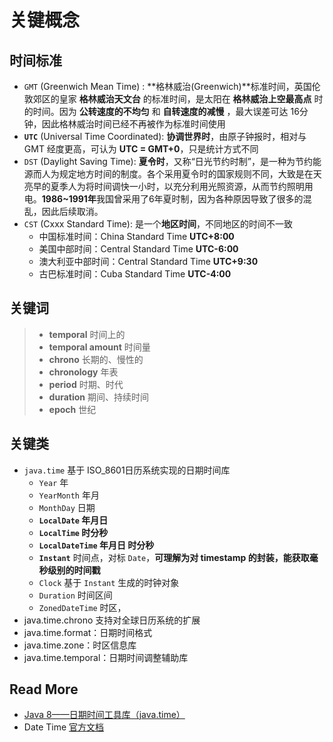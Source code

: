 # 关键概念

> 

## 时间标准

- `GMT` (Greenwich Mean Time) : **格林威治(Greenwich)**标准时间，英国伦敦郊区的皇家 **格林威治天文台** 的标准时间，是太阳在 **格林威治上空最高点** 时的时间。因为 **公转速度的不均匀** 和 **自转速度的减慢** ，最大误差可达 16分钟，因此格林威治时间已经不再被作为标准时间使用
- **`UTC`** (Universal Time Coordinated): **协调世界时**，由原子钟报时，相对与 GMT 经度更高，可认为 **UTC = GMT+0**，只是统计方式不同
- `DST` (Daylight Saving Time): **夏令时**，又称“日光节约时制”，是一种为节约能源而人为规定地方时间的制度。各个采用夏令时的国家规则不同，大致是在天亮早的夏季人为将时间调快一小时，以充分利用光照资源，从而节约照明用电。**1986~1991年**我国曾采用了6年夏时制，因为各种原因导致了很多的混乱，因此后续取消。
- `CST` (Cxxx Standard Time): 是一个**地区时间**，不同地区的时间不一致
  - 中国标准时间：China Standard Time **UTC+8:00**
  - 美国中部时间：Central Standard Time **UTC-6:00**
  - 澳大利亚中部时间：Central Standard Time **UTC+9:30**
  - 古巴标准时间：Cuba Standard Time **UTC-4:00**

## 关键词

> - **temporal** 时间上的
> - **temporal amount** 时间量
> - **chrono** 长期的、慢性的
> - **chronology** 年表
> - **period** 时期、时代
> - **duration** 期间、持续时间
> - **epoch** 世纪

## 关键类

- `java.time` 基于 ISO_8601日历系统实现的日期时间库
  - `Year` 年
  - `YearMonth` 年月
  - `MonthDay` 日期
  - **`LocalDate` 年月日**
  - **`LocalTime` 时分秒**
  - **`LocalDateTime` 年月日 时分秒**
  - **`Instant`** 时间点，对标 `Date`，**可理解为对 timestamp 的封装，能获取毫秒级别的时间戳**
  - `Clock` 基于 `Instant` 生成的时钟对象
  - `Duration` 时间区间
  - `ZonedDateTime` 时区，
- java.time.chrono 支持对全球日历系统的扩展
- java.time.format：日期时间格式
- java.time.zone：时区信息库
- java.time.temporal：日期时间调整辅助库



## Read More

- [Java 8——日期时间工具库（java.time）](https://www.cnblogs.com/lxyit/p/9442135.html)
- Date Time [官方文档](https://docs.oracle.com/javase/tutorial/datetime/iso/index.html)